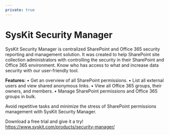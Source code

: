 ```yaml
---
private: true
---
```

# SysKit Security Manager

SysKit Security Manager is centralized SharePoint and Office 365 security reporting and management solution. It was created to help SharePoint site collection administrators with controlling the security in their SharePoint and Office 365 environment. 
Know who has access to what and increase data security with our user-friendly tool. 

**Features:**
•    Get an overview of all SharePoint permissions.
•    List all external users and view shared anonymous links.
•    View all Office 365 groups, their owners, and members.
•    Manage SharePoint permissions and Office 365 groups in bulk.

Avoid repetitive tasks and minimize the stress of SharePoint permissions management with SysKit Security Manager. 

Download a free trial and give it a try! https://www.syskit.com/products/security-manager/


